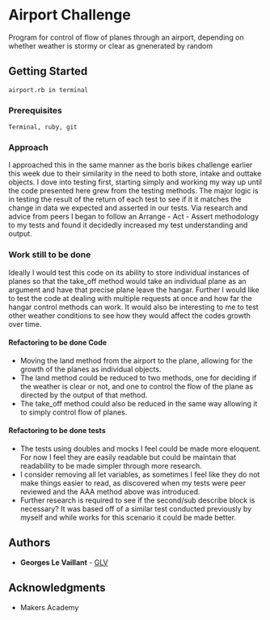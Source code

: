 # Airport Challenge

Program for control of flow of planes through an airport, depending on whether weather is stormy or clear as gnenerated by random

## Getting Started

```
airport.rb in terminal
```

### Prerequisites

```
Terminal, ruby, git
```

### Approach

I approached this in the same manner as the boris bikes challenge earlier this week due to their similarity in the need to both store, intake and outtake objects. I dove into testing first, starting simply and working my way up until the code presented here grew from the testing methods. The major logic is in testing the result of the return of each test to see if it it matches the change in data we expected and asserted in our tests. Via research and advice from peers I began to follow an Arrange - Act - Assert methodology to my tests and found it decidedly increased my test understanding and output.

### Work still to be done

Ideally I would test this code on its ability to store individual instances of planes so that the take_off method would take an individual plane as an argument and have that precise plane leave the hangar. Further I would like to test the code at dealing with multiple requests at once and how far the hangar control methods can work. It would also be interesting to me to test other weather conditions to see how they would affect the codes growth over time.

#### Refactoring to be done Code

- Moving the land method from the airport to the plane, allowing for the growth of the planes as individual    objects.
- The land method could be reduced to two methods, one for deciding if the weather is clear or not, and one to control the flow of the plane as directed by the output of that method.
-  The take_off method could also be reduced in the same way allowing it to simply control flow of planes.

#### Refactoring to be done tests
- The tests using doubles and mocks I feel could be made more eloquent. For now I feel they are easily readable but could be maintain that readability to be made simpler through more research.
- I consider removing all let variables, as sometimes I feel like they do not make things easier to read, as discovered when my tests were peer reviewed and the AAA method above was introduced.
- Further research is required to see if the second/sub describe block is necessary? It was based off of a similar test conducted previously by myself and while works for this scenario it could be made better.

## Authors


* **Georges Le Vaillant** - [GLV](https://github.com/stonefarmer9)



## Acknowledgments

* Makers Academy
